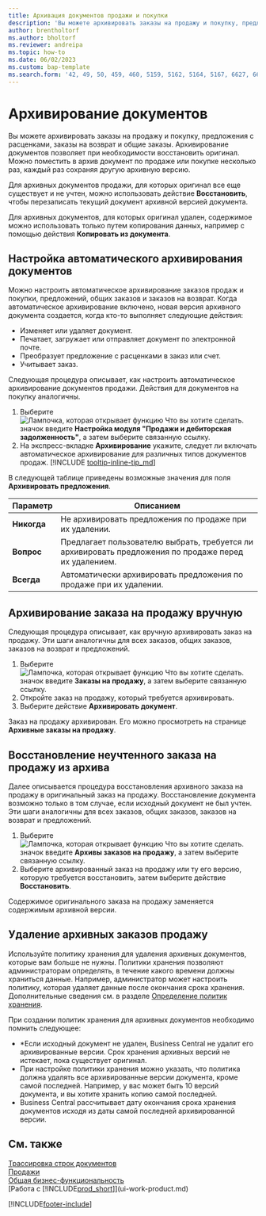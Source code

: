 ```yaml
---
title: Архивация документов продажи и покупки
description: 'Вы можете архивировать заказы на продажу и покупку, предложения с расценками, заказы на возврат и общие заказы, а также при необходимости восстанавливать оригиналы.'
author: brentholtorf
ms.author: bholtorf
ms.reviewer: andreipa
ms.topic: how-to
ms.date: 06/02/2023
ms.custom: bap-template
ms.search.form: '42, 49, 50, 459, 460, 5159, 5162, 5164, 5167, 6627, 6630, 6644, 9305, 9306, 9346, 9347, 9348, 9349'
---
```

# <a name="archive-documents"></a>Архивирование документов

Вы можете архивировать заказы на продажу и покупку, предложения с расценками, заказы на возврат и общие заказы. Архивирование документов позволяет при необходимости восстановить оригинал. Можно поместить в архив документ по продаже или покупке несколько раз, каждый раз сохраняя другую архивную версию.

Для архивных документов продажи, для которых оригинал все еще существует и не учтен, можно использовать действие **Восстановить**, чтобы перезаписать текущий документ архивной версией документа.

Для архивных документов, для которых оригинал удален, содержимое можно использовать только путем копирования данных, например с помощью действия **Копировать из документа**.  

## <a name="to-set-up-automatic-document-archiving"></a>Настройка автоматического архивирования документов

Можно настроить автоматическое архивирование заказов продаж и покупки, предложений, общих заказов и заказов на возврат. Когда автоматическое архивирование включено, новая версия архивного документа создается, когда кто-то выполняет следующие действия:

* Изменяет или удаляет документ.
* Печатает, загружает или отправляет документ по электронной почте.
* Преобразует предложение с расценками в заказ или счет.
* Учитывает заказ.

Следующая процедура описывает, как настроить автоматическое архивирование документов продажи. Действия для документов на покупку аналогичны.

1. Выберите ![Лампочка, которая открывает функцию Что вы хотите сделать.](media/ui-search/search_small.png "Что вы хотите сделать") значок введите **Настройка модуля "Продажи и дебиторская задолженность"**, а затем выберите связанную ссылку.
2. На экспресс-вкладке **Архивирование** укажите, следует ли включать автоматическое архивирование для различных типов документов продаж. [!INCLUDE [tooltip-inline-tip_md](includes/tooltip-inline-tip_md.md)]

В следующей таблице приведены возможные значения для поля **Архивировать предложения**.

|Параметр|Описанием|
|------|-----------|
|**Никогда**| Не архивировать предложения по продаже при их удалении.|
|**Вопрос**|Предлагает пользователю выбрать, требуется ли архивировать предложения по продаже перед их удалением.|
|**Всегда**|Автоматически архивировать предложения по продаже при их удалении.|

## <a name="to-manually-archive-a-sales-order"></a>Архивирование заказа на продажу вручную

Следующая процедура описывает, как вручную архивировать заказ на продажу. Эти шаги аналогичны для всех заказов, общих заказов, заказов на возврат и предложений.

1. Выберите ![Лампочка, которая открывает функцию Что вы хотите сделать.](media/ui-search/search_small.png "Что вы хотите сделать") значок введите **Заказы на продажу**, а затем выберите связанную ссылку.  
2. Откройте заказ на продажу, который требуется архивировать.  
3. Выберите действие **Архивировать документ**.

Заказ на продажу архивирован. Его можно просмотреть на странице **Архивные заказы на продажу**.

## <a name="to-restore-a-non-posted-sales-order-from-the-archive"></a>Восстановление неучтенного заказа на продажу из архива

Далее описывается процедура восстановления архивного заказа на продажу в оригинальный заказ на продажу. Восстановление документа возможно только в том случае, если исходный документ не был учтен. Эти шаги аналогичны для всех заказов, общих заказов, заказов на возврат и предложений.

1. Выберите ![Лампочка, которая открывает функцию Что вы хотите сделать.](media/ui-search/search_small.png "Что вы хотите сделать") значок введите **Архивы заказов на продажу**, а затем выберите связанную ссылку.
2. Выберите архивированный заказ на продажу или ту его версию, которую требуется восстановить, затем выберите действие **Восстановить**.  

Содержимое оригинального заказа на продажу заменяется содержимым архивной версии.

## <a name="to-delete-archived-sales-orders"></a>Удаление архивных заказов продажу

Используйте политику хранения для удаления архивных документов, которые вам больше не нужны. Политики хранения позволяют администраторам определять, в течение какого времени должны храниться данные. Например, администратор может настроить политику, которая удаляет данные после окончания срока хранения. Дополнительные сведения см. в разделе [Определение политик хранения](admin-data-retention-policies.md).

При создании политик хранения для архивных документов необходимо помнить следующее:

* *Если исходный документ не удален, Business Central не удалит его архивированные версии. Срок хранения архивных версий не истекает, пока существует оригинал.
* При настройке политики хранения можно указать, что политика должна удалять все архивированные версии документа, кроме самой последней. Например, у вас может быть 10 версий документа, и вы хотите хранить копию самой последней. 
* Business Central рассчитывает дату окончания срока хранения документов исходя из даты самой последней архивированной версии.

## <a name="see-also"></a>См. также

[Трассировка строк документов](across-how-to-track-document-lines.md)  
[Продажи](sales-manage-sales.md)  
[Общая бизнес-функциональность](ui-across-business-areas.md)  
[Работа с [!INCLUDE[prod_short](includes/prod_short.md)]](ui-work-product.md)

[!INCLUDE[footer-include](includes/footer-banner.md)]
